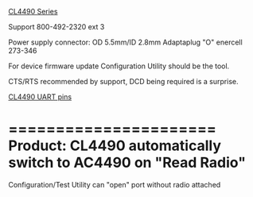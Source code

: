 [CL4490 Series](https://www.lairdtech.com/products/cl4490-series)

Support 800-492-2320 ext 3

Power supply connector: OD 5.5mm/ID 2.8mm Adaptaplug "O" enercell 273-346

For device firmware update Configuration Utility should be the tool.

CTS/RTS recommended by support, DCD being required is a surprise.

[CL4490 UART pins](http://rusefi.com/forum/viewtopic.php?f=4&t=1226&hilit=rs232#p25672)

======================
Product: CL4490 automatically switch to AC4490 on "Read Radio"
======================
Configuration/Test Utility can "open" port without radio attached
